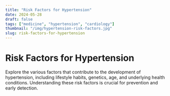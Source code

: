```yaml
---
title: "Risk Factors for Hypertension"
date: 2024-05-28
draft: false
tags: ["medicine", "hypertension", "cardiology"]
thumbnail: "/img/hypertension-risk-factors.jpg"
slug: risk-factors-for-hypertension
---
```


# Risk Factors for Hypertension

Explore the various factors that contribute to the development of hypertension, including lifestyle habits, genetics, age, and underlying health conditions. Understanding these risk factors is crucial for prevention and early detection.
